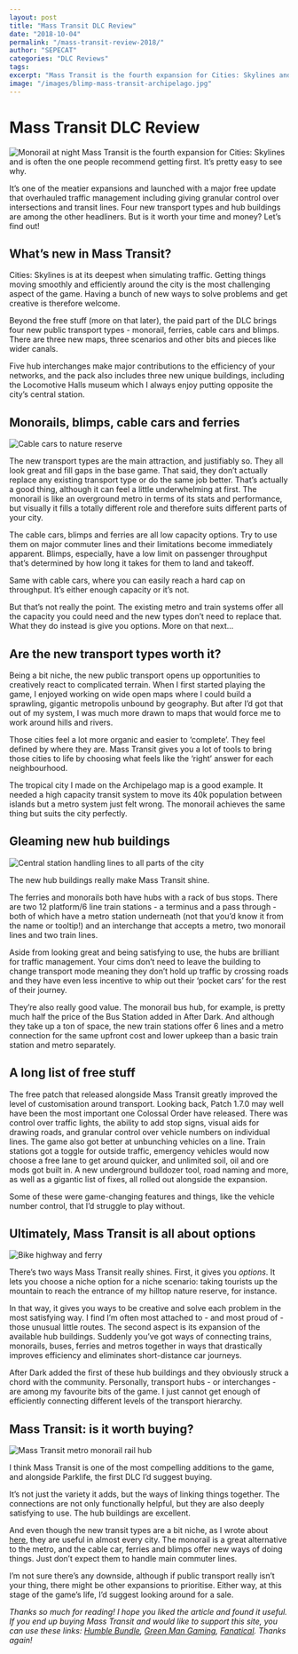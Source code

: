 ```yaml
---
layout: post
title: "Mass Transit DLC Review"
date: "2018-10-04"
permalink: "/mass-transit-review-2018/"
author: "SEPECAT"
categories: "DLC Reviews"
tags:
excerpt: "Mass Transit is the fourth expansion for Cities: Skylines and is often the one people recommend getting first. It’s pretty easy to see why." 
image: "/images/blimp-mass-transit-archipelago.jpg"
---
```


# Mass Transit DLC Review

![Monorail at night](/images/monorail-night-skylines.jpg)
Mass Transit is the fourth expansion for Cities: Skylines and is often the one people recommend getting first. It’s pretty easy to see why.

It’s one of the meatier expansions and launched with a major free update that overhauled traffic management including giving granular control over intersections and transit lines. Four new transport types and hub buildings are among the other headliners. But is it worth your time and money? Let’s find out!

## What’s new in Mass Transit?

Cities: Skylines is at its deepest when simulating traffic. Getting things moving smoothly and efficiently around the city is the most challenging aspect of the game. Having a bunch of new ways to solve problems and get creative is therefore welcome.

Beyond the free stuff (more on that later), the paid part of the DLC brings four new public transport types - monorail, ferries, cable cars and blimps. There are three new maps, three scenarios and other bits and pieces like wider canals.

Five hub interchanges make major contributions to the efficiency of your networks, and the pack also includes three new unique buildings, including the Locomotive Halls museum which I always enjoy putting opposite the city’s central station.

## Monorails, blimps, cable cars and ferries

![Cable cars to nature reserve](/images/cable-car-nature-reserve.jpg)

The new transport types are the main attraction, and justifiably so. They all look great and fill gaps in the base game. That said, they don’t actually replace any existing transport type or do the same job better.
That’s actually a good thing, although it can feel a little underwhelming at first. The monorail is like an overground metro in terms of its stats and performance, but visually it fills a totally different role and therefore suits different parts of your city.

The cable cars, blimps and ferries are all low capacity options. Try to use them on major commuter lines and their limitations become immediately apparent. Blimps, especially, have a low limit on passenger throughput that’s determined by how long it takes for them to land and takeoff. 

Same with cable cars, where you can easily reach a hard cap on throughput. It’s either enough capacity or it’s not. 

But that’s not really the point. The existing metro and train systems offer all the capacity you could need and the new types don’t need to replace that. What they do instead is give you options. More on that next… 

## Are the new transport types worth it?

Being a bit niche, the new public transport opens up opportunities to creatively react to complicated terrain. When I first started playing the game, I enjoyed working on wide open maps where I could build a sprawling, gigantic metropolis unbound by geography. But after I’d got that out of my system, I was much more drawn to maps that would force me to work around hills and rivers. 

Those cities feel a lot more organic and easier to ‘complete’. They feel defined by where they are. Mass Transit gives you a lot of tools to bring those cities to life by choosing what feels like the ‘right’ answer for each neighbourhood.

The tropical city I made on the Archipelago map is a good example. It needed a high capacity transit system to move its 40k population between islands but a metro system just felt wrong. The monorail achieves the same thing but suits the city perfectly.

## Gleaming new hub buildings

![Central station handling lines to all parts of the city](/images/multiplatform-station-passthrough.jpg)

The new hub buildings really make Mass Transit shine.

The ferries and monorails both have hubs with a rack of bus stops. There are two 12 platform/6 line train stations - a terminus and a pass through - both of which have a metro station underneath (not that you’d know it from the name or tooltip!) and an interchange that accepts a metro, two monorail lines and two train lines.

Aside from looking great and being satisfying to use, the hubs are brilliant for traffic management. Your cims don’t need to leave the building to change transport mode meaning they don’t hold up traffic by crossing roads and they have even less incentive to whip out their ‘pocket cars’ for the rest of their journey.

They’re also really good value. The monorail bus hub, for example, is pretty much half the price of the Bus Station added in After Dark. And although they take up a ton of space, the new train stations offer 6 lines and a metro connection for the same upfront cost and lower upkeep than a basic train station and metro separately.

## A long list of free stuff

The free patch that released alongside Mass Transit greatly improved the level of customisation around transport. Looking back, Patch 1.7.0 may well have been the most important one Colossal Order have released.
There was control over traffic lights, the ability to add stop signs, visual aids for drawing roads, and granular control over vehicle numbers on individual lines. The game also got better at unbunching vehicles on a line.
Train stations got a toggle for outside traffic, emergency vehicles would now choose a free lane to get around quicker, and unlimited soil, oil and ore mods got built in. A new underground bulldozer tool, road naming and more, as well as a gigantic list of fixes, all rolled out alongside the expansion.

Some of these were game-changing features and things, like the vehicle number control, that I’d struggle to play without.

## Ultimately, Mass Transit is all about options

![Bike highway and ferry](/images/ferry-bike-highway.jpg)

There’s two ways Mass Transit really shines. First, it gives you *options*. It lets you choose a niche option for a niche scenario: taking tourists up the mountain to reach the entrance of my hilltop nature reserve, for instance.

In that way, it gives you ways to be creative and solve each problem in the most satisfying way. I find I’m often most attached to - and most proud of - those unusual little routes.
The second aspect is its expansion of the available hub buildings. Suddenly you’ve got ways of connecting trains, monorails, buses, ferries and metros together in ways that drastically improves efficiency and eliminates short-distance car journeys.

After Dark added the first of these hub buildings and they obviously struck a chord with the community. Personally, transport hubs - or interchanges - are among my favourite bits of the game. I just cannot get enough of efficiently connecting different levels of the transport hierarchy.

## Mass Transit: is it worth buying?

![Mass Transit metro monorail rail hub](/images/city-centre-hub.jpg)

I think Mass Transit is one of the most compelling additions to the game, and alongside Parklife, the first DLC I’d suggest buying.

It’s not just the variety it adds, but the ways of linking things together. The connections are not only functionally helpful, but they are also deeply satisfying to use. The hub buildings are excellent.

And even though the new transit types are a bit niche, as I wrote about [here](2018-10-03-guide-every-type-public-transport.md), they are useful in almost every city. The monorail is a great alternative to the metro, and the cable car, ferries and blimps offer new ways of doing things. Just don’t expect them to handle main commuter lines.

I’m not sure there’s any downside, although if public transport really isn’t your thing, there might be other expansions to prioritise. Either way, at this stage of the game’s life, I’d suggest looking around for a sale.

*Thanks so much for reading! I hope you liked the article and found it useful. If you end up buying Mass Transit and would like to support this site, you can use these links: [Humble Bundle](https://www.humblebundle.com/store/cities-skylines-mass-transit?partner=twcb), [Green Man Gaming](https://www.greenmangaming.com/games/cities-skylines-mass-transit/?tap_a=1964-996bbb&tap_s=339337-f53b1f), [Fanatical](http://www.anrdoezrs.net/links/8883448/type/dlg/https://www.fanatical.com/en/dlc/cities-skylines-mass-transit). Thanks again!*